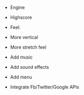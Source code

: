 * Engine
 * Highscore

* Feel:
 * More vertical
 * More stretch feel

* Add music
* Add sound effects
* Add menu
* Integrate Fb/Twitter/Google APIs
